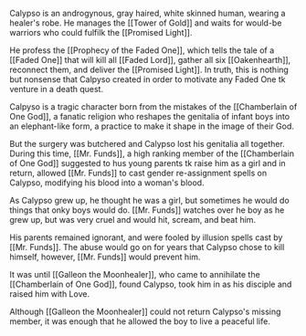 Calypso is an androgynous, gray haired, white skinned human, wearing a healer's robe. He manages the [[Tower of Gold]] and waits for would-be warriors who could fulfilk the [[Promised Light]].

He profess the [[Prophecy of the Faded One]], which tells the tale of a [[Faded One]] that will kill all [[Faded Lord]], gather all six [[Oakenhearth]], reconnect them, and deliver the [[Promised Light]]. In truth, this is nothing but nonsense that Calpyso created in order to motivate any Faded One tk venture in a death quest.

Calpyso is a tragic character born from the mistakes of the [[Chamberlain of One God]], a fanatic religion who reshapes the genitalia of infant boys into an elephant-like form, a practice to make it shape in the image of their God.

But the surgery was butchered and Calypso lost his genitalia all together. During this time, [[Mr. Funds]], a high ranking member of the [[Chamberlain of One God]] suggested to hus young parents tk raise him as a girl and in return, allowed [[Mr. Funds]] to cast gender re-assignment spells on Calypso, modifying his blood into a woman's blood.

As Calypso grew up, he thought he was a girl, but sometimes he would do things that onky boys would do. [[Mr. Funds]] watches over he boy as he grew up, but was very cruel and would hit, scream, and beat him.

His parents remained ignorant, and were fooled by illusion spells cast by [[Mr. Funds]]. The abuse would go on for years that Calypso chose to kill himself, however, [[Mr. Funds]] would prevent him.

It was until [[Galleon the Moonhealer]], who came to annihilate the [[Chamberlain of One God]], found Calypso, took him in as his disciple and raised him with Love.

Although [[Galleon the Moonhealer]] could not return Calypso's missing member, it was enough that he allowed the  boy to live a peaceful life.